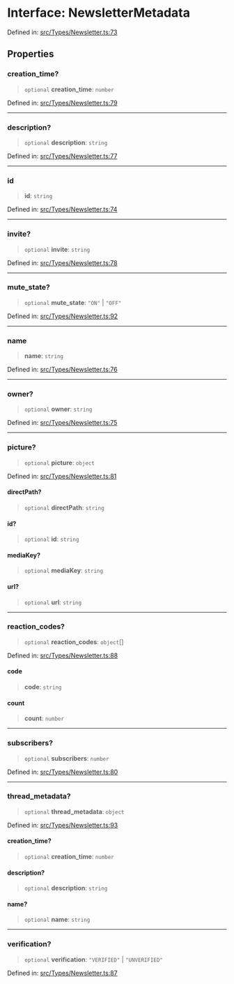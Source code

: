 # Interface: NewsletterMetadata

Defined in: [src/Types/Newsletter.ts:73](https://github.com/Fokusdotid/bail/blob/0fe6346a5ff68a74eb71890335c982b44e2da604/src/Types/Newsletter.ts#L73)

## Properties

### creation\_time?

> `optional` **creation\_time**: `number`

Defined in: [src/Types/Newsletter.ts:79](https://github.com/Fokusdotid/bail/blob/0fe6346a5ff68a74eb71890335c982b44e2da604/src/Types/Newsletter.ts#L79)

***

### description?

> `optional` **description**: `string`

Defined in: [src/Types/Newsletter.ts:77](https://github.com/Fokusdotid/bail/blob/0fe6346a5ff68a74eb71890335c982b44e2da604/src/Types/Newsletter.ts#L77)

***

### id

> **id**: `string`

Defined in: [src/Types/Newsletter.ts:74](https://github.com/Fokusdotid/bail/blob/0fe6346a5ff68a74eb71890335c982b44e2da604/src/Types/Newsletter.ts#L74)

***

### invite?

> `optional` **invite**: `string`

Defined in: [src/Types/Newsletter.ts:78](https://github.com/Fokusdotid/bail/blob/0fe6346a5ff68a74eb71890335c982b44e2da604/src/Types/Newsletter.ts#L78)

***

### mute\_state?

> `optional` **mute\_state**: `"ON"` \| `"OFF"`

Defined in: [src/Types/Newsletter.ts:92](https://github.com/Fokusdotid/bail/blob/0fe6346a5ff68a74eb71890335c982b44e2da604/src/Types/Newsletter.ts#L92)

***

### name

> **name**: `string`

Defined in: [src/Types/Newsletter.ts:76](https://github.com/Fokusdotid/bail/blob/0fe6346a5ff68a74eb71890335c982b44e2da604/src/Types/Newsletter.ts#L76)

***

### owner?

> `optional` **owner**: `string`

Defined in: [src/Types/Newsletter.ts:75](https://github.com/Fokusdotid/bail/blob/0fe6346a5ff68a74eb71890335c982b44e2da604/src/Types/Newsletter.ts#L75)

***

### picture?

> `optional` **picture**: `object`

Defined in: [src/Types/Newsletter.ts:81](https://github.com/Fokusdotid/bail/blob/0fe6346a5ff68a74eb71890335c982b44e2da604/src/Types/Newsletter.ts#L81)

#### directPath?

> `optional` **directPath**: `string`

#### id?

> `optional` **id**: `string`

#### mediaKey?

> `optional` **mediaKey**: `string`

#### url?

> `optional` **url**: `string`

***

### reaction\_codes?

> `optional` **reaction\_codes**: `object`[]

Defined in: [src/Types/Newsletter.ts:88](https://github.com/Fokusdotid/bail/blob/0fe6346a5ff68a74eb71890335c982b44e2da604/src/Types/Newsletter.ts#L88)

#### code

> **code**: `string`

#### count

> **count**: `number`

***

### subscribers?

> `optional` **subscribers**: `number`

Defined in: [src/Types/Newsletter.ts:80](https://github.com/Fokusdotid/bail/blob/0fe6346a5ff68a74eb71890335c982b44e2da604/src/Types/Newsletter.ts#L80)

***

### thread\_metadata?

> `optional` **thread\_metadata**: `object`

Defined in: [src/Types/Newsletter.ts:93](https://github.com/Fokusdotid/bail/blob/0fe6346a5ff68a74eb71890335c982b44e2da604/src/Types/Newsletter.ts#L93)

#### creation\_time?

> `optional` **creation\_time**: `number`

#### description?

> `optional` **description**: `string`

#### name?

> `optional` **name**: `string`

***

### verification?

> `optional` **verification**: `"VERIFIED"` \| `"UNVERIFIED"`

Defined in: [src/Types/Newsletter.ts:87](https://github.com/Fokusdotid/bail/blob/0fe6346a5ff68a74eb71890335c982b44e2da604/src/Types/Newsletter.ts#L87)
